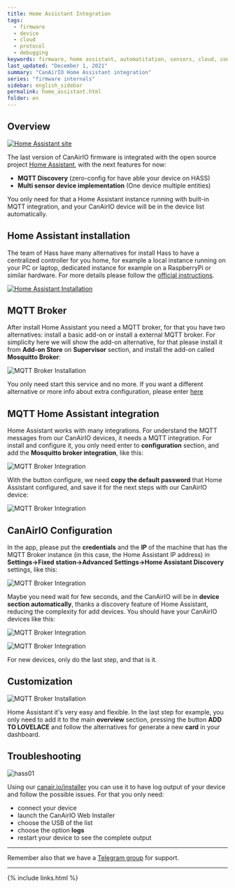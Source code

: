 ```yaml
---
title: Home Assistant Integration
tags:
  - firmware
  - device
  - cloud
  - protocol
  - debugging
keywords: firmware, home assistant, automatitation, sensors, cloud, control
last_updated: "December 1, 2021"
summary: "CanAirIO Home Assistant integration"
series: "firmware internals"
sidebar: english_sidebar
permalink: home_assistant.html
folder: en
---
```


## Overview

[![Home Assistant site](/docs/images/hass_media00.jpg)](https://www.home-assistant.io/)


The last version of CanAirIO firmware is integrated with the open source project [Home Assistant](https://www.home-assistant.io/), with the next features for now: 

- **MQTT Discovery** (zero-config for have able your device on HASS)
- **Multi sensor device implementation** (One device multiple entities)

You only need for that a Home Assistant instance running with built-in MQTT integration, and your CanAirIO device will be in the device list automatically.


## Home Assistant installation

The team of Hass have many alternatives for install Hass to have a centralized controller for you home, for example a local instance running on your PC or laptop, dedicated instance for example on a RaspberryPi or similar hardware. For more details please follow the [official instructions](https://www.home-assistant.io/installation/).

[![Home Assistant Installation](/docs/images/hass_media01.jpg)](https://www.home-assistant.io/installation/)

## MQTT Broker

After install Home Assistant you need a MQTT broker, for that you have two alternatives: install a basic add-on or install a external MQTT broker. For simplicity here we will show the add-on alternative, for that please install it from **Add-on Store** on **Supervisor** section, and install the add-on called **Mosquitto Broker**: 

![MQTT Broker Installation](/docs/images/hass_media02.jpg)

You only need start this service and no more. If you want a different alternative or more info about extra configuration, please enter [here](https://www.home-assistant.io/docs/mqtt/broker)

## MQTT Home Assistant integration

Home Assistant works with many integrations. For understand the MQTT messages from our CanAirIO devices, it needs a MQTT integration. For install and configure it, you only need enter to **configuration** section, and add the **Mosquitto broker integration**, like this:

![MQTT Broker Integration](/docs/images/hass_config_03.jpg)

 With the button configure, we need **copy the default password** that Home Assistant configured, and save it for the next steps with our CanAirIO device:

![MQTT Broker Integration](/docs/images/hass_config_04.jpg)

## CanAirIO Configuration

In the app, please put the **credentials** and the **IP** of the machine that has the MQTT Broker instance (in this case, the Home Assistant IP address) in **Settings->Fixed station->Advanced Settings->Home Assistant Discovery** settings, like this:

![MQTT Broker Integration](/docs/images/hass_config_07.jpg)

Maybe you need wait for few seconds, and the CanAirIO will be in **device section automatically**, thanks a discovery feature of Home Assistant, reducing the complexity for add devices. You should have your CanAirIO devices like this: 

![MQTT Broker Integration](/docs/images/hass_config_05.jpg)  

![MQTT Broker Integration](/docs/images/hass_config_06.jpg)  


For new devices, only do the last step, and that is it.

## Customization

![MQTT Broker Installation](/docs/images/hass_media03.jpg)

Home Assistant it's very easy and flexible. In the last step for example, you only need to add it to the main **overview** section, pressing the button **ADD TO LOVELACE** and follow the alternatives for generate a new **card** in your dashboard.


## Troubleshooting

![hass01](https://user-images.githubusercontent.com/423856/144431251-e81f4656-bc19-4598-980b-be57bf088ca8.gif)

Using our [canair.io/installer](canair.io/installer) you can use it to have log output of your device and follow the possible issues. For that you only need:

- connect your device
- launch the CanAirIO Web Installer
- choose the USB of the list
- choose the option **logs**
- restart your device to see the complete output

---

Remember also that we have a [Telegram group](https://t.me/canairio) for support.

---
{% include links.html %}

